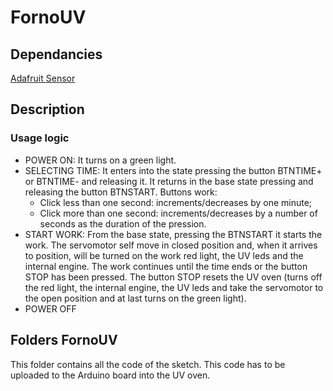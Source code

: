 # FornoUV

## Dependancies
[Adafruit Sensor](https://github.com/adafruit/Adafruit_Sensor)

## Description

### Usage logic

* POWER ON: It turns on a green light.
* SELECTING TIME: It enters into the state pressing the button BTNTIME+ or BTNTIME- and releasing it. It returns in the base state pressing and releasing the button BTNSTART.
Buttons work:
  * Click less than one second: increments/decreases by one minute;
  * Click more than one second: increments/decreases by a number of seconds as the duration of the pression.
* START WORK: From the base state, pressing the BTNSTART it starts the work. The servomotor self move in closed position and, when it arrives to position, will be turned on the work red light, the UV leds and the internal engine. The work continues until the time ends or the button STOP has been pressed. The button STOP resets the UV oven (turns off the red light, the internal engine, the UV leds and take the servomotor to the open position and at last turns on the green light).
* POWER OFF

## Folders FornoUV

This folder contains all the code of the sketch. This code has to be uploaded to the Arduino board into the UV oven.
